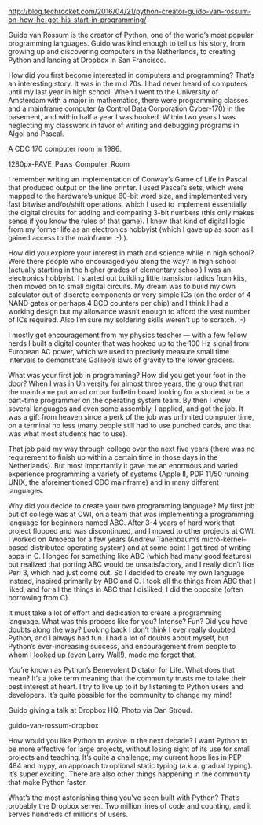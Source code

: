 http://blog.techrocket.com/2016/04/21/python-creator-guido-van-rossum-on-how-he-got-his-start-in-programming/

Guido van Rossum is the creator of Python, one of the world’s most popular programming languages. Guido was kind enough to tell us his story, from growing up and discovering computers in the Netherlands, to creating Python and landing at Dropbox in San Francisco.

 

How did you first become interested in computers and programming?
That’s an interesting story. It was in the mid 70s. I had never heard of computers until my last year in high school. When I went to the University of Amsterdam with a major in mathematics, there were programming classes and a mainframe computer (a Control Data Corporation Cyber-170) in the basement, and within half a year I was hooked. Within two years I was neglecting my classwork in favor of writing and debugging programs in Algol and Pascal.

 

A CDC 170 computer room in 1986.

1280px-PAVE_Paws_Computer_Room

 

I remember writing an implementation of Conway’s Game of Life in Pascal that produced output on the line printer. I used Pascal’s sets, which were mapped to the hardware’s unique 60-bit word size, and implemented very fast bitwise and/or/shift operations, which I used to implement essentially the digital circuits for adding and comparing 3-bit numbers (this only makes sense if you know the rules of that game). I knew that kind of digital logic from my former life as an electronics hobbyist (which I gave up as soon as I gained access to the mainframe :-) ).

 

How did you explore your interest in math and science while in high school? Were there people who encouraged you along the way?
In high school (actually starting in the higher grades of elementary school) I was an electronics hobbyist. I started out building little transistor radios from kits, then moved on to small digital circuits. My dream was to build my own calculator out of discrete components or very simple ICs (on the order of 4 NAND gates or perhaps 4 BCD counters per chip) and I think I had a working design but my allowance wasn’t enough to afford the vast number of ICs required. Also I’m sure my soldering skills weren’t up to scratch. :-)

I mostly got encouragement from my physics teacher — with a few fellow nerds I built a digital counter that was hooked up to the 100 Hz signal from European AC power, which we used to precisely measure small time intervals to demonstrate Galileo’s laws of gravity to the lower graders.

 

What was your first job in programming? How did you get your foot in the door?
When I was in University for almost three years, the group that ran the mainframe put an ad on our bulletin board looking for a student to be a part-time programmer on the operating system team. By then I knew several languages and even some assembly, I applied, and got the job. It was a gift from heaven since a perk of the job was unlimited computer time, on a terminal no less (many people still had to use punched cards, and that was what most students had to use).

That job paid my way through college over the next five years (there was no requirement to finish up within a certain time in those days in the Netherlands). But most importantly it gave me an enormous and varied experience programming a variety of systems (Apple II, PDP 11/50 running UNIX, the aforementioned CDC mainframe) and in many different languages.

 

Why did you decide to create your own programming language?
My first job out of college was at CWI, on a team that was implementing a programming language for beginners named ABC. After 3-4 years of hard work that project flopped and was discontinued, and I moved to other projects at CWI. I worked on Amoeba for a few years (Andrew Tanenbaum’s micro-kernel-based distributed operating system) and at some point I got tired of writing apps in C. I longed for something like ABC (which had many good features) but realized that porting ABC would be unsatisfactory, and I really didn’t like Perl 3, which had just come out. So I decided to create my own language instead, inspired primarily by ABC and C. I took all the things from ABC that I liked, and for all the things in ABC that I disliked, I did the opposite (often borrowing from C).

 

It must take a lot of effort and dedication to create a programming language. What was this process like for you? Intense? Fun? Did you have doubts along the way?
Looking back I don’t think I ever really doubted Python, and I always had fun. I had a lot of doubts about myself, but Python’s ever-increasing success, and encouragement from people to whom I looked up (even Larry Wall!), made me forget that.

 

You’re known as Python’s Benevolent Dictator for Life. What does that mean?
It’s a joke term meaning that the community trusts me to take their best interest at heart. I try to live up to it by listening to Python users and developers. It’s quite possible for the community to change my mind!

 

Guido giving a talk at Dropbox HQ. Photo via Dan Stroud. 

guido-van-rossum-dropbox

 

How would you like Python to evolve in the next decade?
I want Python to be more effective for large projects, without losing sight of its use for small projects and teaching. It’s quite a challenge; my current hope lies in PEP 484 and mypy, an approach to optional static typing (a.k.a. gradual typing). It’s super exciting. There are also other things happening in the community that make Python faster.

 

What’s the most astonishing thing you’ve seen built with Python?
That’s probably the Dropbox server. Two million lines of code and counting, and it serves hundreds of millions of users.
